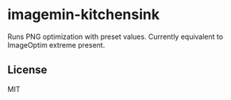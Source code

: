 # imagemin-kitchensink

Runs PNG optimization with preset values. Currently equivalent to ImageOptim extreme present.

## License

MIT
